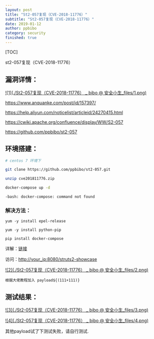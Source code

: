 ```yaml
---
layout: post
title: "St2-057复现（CVE-2018-11776）"
subtitle: "St2-057复现（CVE-2018-11776）"
date: 2019-01-12
author: ppbibo
category: security
finished: true
---
```

[TOC]

st2-057复现（CVE-2018-11776）

## 漏洞详情：

[![1](./St2-057复现（CVE-2018-11776） _ bibo @ 安全小生_files/1.png)](/static/img/11111.png)

https://www.anquanke.com/post/id/157397/

https://help.aliyun.com/noticelist/articleid/24270415.html

https://cwiki.apache.org/confluence/display/WW/S2-057

https://github.com/ppbibo/st2-057

## 环境搭建：

```bash
# centos 7 环境下

git clone https://github.com/ppbibo/st2-057.git

unzip cve201811776.zip 

docker-compose up -d

-bash: docker-compose: command not found
```

### 解决方法：

```
yum -y install epel-release

yum -y install python-pip

pip install docker-compose
```

详解：[链接](https://blog.csdn.net/qq_32447321/article/details/76512137)

访问：[http://your_ip:8080/struts2-showcase](http://your_ip:8080/struts2-showcase)

[![2](./St2-057复现（CVE-2018-11776） _ bibo @ 安全小生_files/2.png)](/static/img/22222.png)

```
根据大佬教程加入 payload${(111+111)}
```

## 测试结果：

[![3](./St2-057复现（CVE-2018-11776） _ bibo @ 安全小生_files/3.png)](/static/img/33333.png)

[![4](./St2-057复现（CVE-2018-11776） _ bibo @ 安全小生_files/4.png)](/static/img/44444.png)

其他payload试了下测试失败，请自行测试.